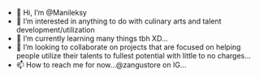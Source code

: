- 👋 Hi, I’m @Manileksy
- 👀 I’m interested in anything to do with culinary arts and talent development/utilization
- 🌱 I’m currently learning many things tbh XD...
- 💞️ I’m looking to collaborate on projects that are focused on helping people utilize their talents to fullest potential with little to no charges...
- 📫 How to reach me for now...@zangustore on IG...

<!---
Manileksy/Manileksy is a ✨ special ✨ repository because its `README.md` (this file) appears on your GitHub profile.
You can click the Preview link to take a look at your changes.
--->
